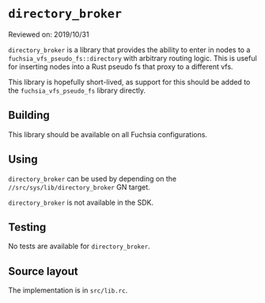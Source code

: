 # `directory_broker`

Reviewed on: 2019/10/31

`directory_broker` is a library that provides the ability to enter in nodes to a
`fuchsia_vfs_pseudo_fs::directory` with arbitrary routing logic. This is useful
for inserting nodes into a Rust pseudo fs that proxy to a different vfs.

This library is hopefully short-lived, as support for this should be added to
the `fuchsia_vfs_pseudo_fs` library directly.

## Building

This library should be available on all Fuchsia configurations.

## Using

`directory_broker` can be used by depending on the
`//src/sys/lib/directory_broker`
GN target.

`directory_broker` is not available in the SDK.

## Testing

No tests are available for `directory_broker`.

## Source layout

The implementation is in `src/lib.rc`.
